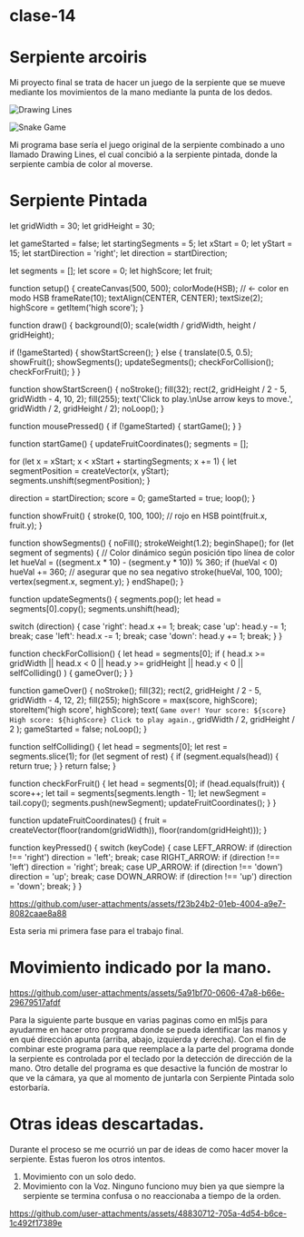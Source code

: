 # clase-14

# Serpiente arcoiris

Mi proyecto final se trata de hacer un juego de la serpiente que se mueve mediante los movimientos de la mano mediante la punta de los dedos. 

![Drawing Lines](https://github.com/user-attachments/assets/bfba8557-0657-4211-955a-cbef42a86163)

![Snake Game](https://github.com/user-attachments/assets/f5975d47-e974-4cfb-966f-1f9152a2dd2d)

Mi programa base sería el juego original de la serpiente combinado a uno llamado Drawing Lines, el cual concibió a la serpiente pintada, donde la serpiente cambia de color al moverse.  

# Serpiente Pintada

let gridWidth = 30;
let gridHeight = 30;

let gameStarted = false;
let startingSegments = 5;
let xStart = 0;
let yStart = 15;
let startDirection = 'right';
let direction = startDirection;

let segments = [];
let score = 0;
let highScore;
let fruit;

function setup() {
  createCanvas(500, 500);
  colorMode(HSB); // ← color en modo HSB
  frameRate(10);
  textAlign(CENTER, CENTER);
  textSize(2);
  highScore = getItem('high score');
}

function draw() {
  background(0);
  scale(width / gridWidth, height / gridHeight);

  if (!gameStarted) {
    showStartScreen();
  } else {
    translate(0.5, 0.5);
    showFruit();
    showSegments();
    updateSegments();
    checkForCollision();
    checkForFruit();
  }
}

function showStartScreen() {
  noStroke();
  fill(32);
  rect(2, gridHeight / 2 - 5, gridWidth - 4, 10, 2);
  fill(255);
  text('Click to play.\nUse arrow keys to move.', gridWidth / 2, gridHeight / 2);
  noLoop();
}

function mousePressed() {
  if (!gameStarted) {
    startGame();
  }
}

function startGame() {
  updateFruitCoordinates();
  segments = [];

  for (let x = xStart; x < xStart + startingSegments; x += 1) {
    let segmentPosition = createVector(x, yStart);
    segments.unshift(segmentPosition);
  }

  direction = startDirection;
  score = 0;
  gameStarted = true;
  loop();
}

function showFruit() {
  stroke(0, 100, 100); // rojo en HSB
  point(fruit.x, fruit.y);
}

function showSegments() {
  noFill();
  strokeWeight(1.2);
  beginShape();
  for (let segment of segments) {
    // Color dinámico según posición tipo línea de color
    let hueVal = ((segment.x * 10) - (segment.y * 10)) % 360;
    if (hueVal < 0) hueVal += 360; // asegurar que no sea negativo
    stroke(hueVal, 100, 100);
    vertex(segment.x, segment.y);
  }
  endShape();
}

function updateSegments() {
  segments.pop();
  let head = segments[0].copy();
  segments.unshift(head);

  switch (direction) {
    case 'right':
      head.x += 1;
      break;
    case 'up':
      head.y -= 1;
      break;
    case 'left':
      head.x -= 1;
      break;
    case 'down':
      head.y += 1;
      break;
  }
}

function checkForCollision() {
  let head = segments[0];
  if (
    head.x >= gridWidth || head.x < 0 ||
    head.y >= gridHeight || head.y < 0 ||
    selfColliding()
  ) {
    gameOver();
  }
}

function gameOver() {
  noStroke();
  fill(32);
  rect(2, gridHeight / 2 - 5, gridWidth - 4, 12, 2);
  fill(255);
  highScore = max(score, highScore);
  storeItem('high score', highScore);
  text(
    `Game over!
Your score: ${score}
High score: ${highScore}
Click to play again.`,
    gridWidth / 2,
    gridHeight / 2
  );
  gameStarted = false;
  noLoop();
}

function selfColliding() {
  let head = segments[0];
  let rest = segments.slice(1);
  for (let segment of rest) {
    if (segment.equals(head)) {
      return true;
    }
  }
  return false;
}

function checkForFruit() {
  let head = segments[0];
  if (head.equals(fruit)) {
    score++;
    let tail = segments[segments.length - 1];
    let newSegment = tail.copy();
    segments.push(newSegment);
    updateFruitCoordinates();
  }
}

function updateFruitCoordinates() {
  fruit = createVector(floor(random(gridWidth)), floor(random(gridHeight)));
}

function keyPressed() {
  switch (keyCode) {
    case LEFT_ARROW:
      if (direction !== 'right') direction = 'left';
      break;
    case RIGHT_ARROW:
      if (direction !== 'left') direction = 'right';
      break;
    case UP_ARROW:
      if (direction !== 'down') direction = 'up';
      break;
    case DOWN_ARROW:
      if (direction !== 'up') direction = 'down';
      break;
  }
}



https://github.com/user-attachments/assets/f23b24b2-01eb-4004-a9e7-8082caae8a88


Esta seria mi primera fase para el trabajo final.

# Movimiento indicado por la mano.


https://github.com/user-attachments/assets/5a91bf70-0606-47a8-b66e-29679517afdf



Para la siguiente parte busque en varias paginas como en ml5js para ayudarme en hacer otro programa donde se pueda identificar las manos y en qué dirección apunta (arriba, abajo, izquierda y derecha). Con el fin de combinar este programa para que reemplace a la parte del programa donde la serpiente es controlada por el teclado por la detección de dirección de la mano. Otro detalle del programa es que desactive la función de mostrar lo que ve la cámara, ya que al momento de juntarla con Serpiente Pintada solo estorbaría.

# Otras ideas descartadas.

Durante el proceso se me ocurrió un par de ideas de como hacer mover la serpiente. Estas fueron los otros intentos.
1.	Movimiento con un solo dedo.
2.	Movimiento con la Voz.
Ninguno funciono muy bien ya que siempre la serpiente se termina confusa o no reaccionaba a tiempo de la orden.


https://github.com/user-attachments/assets/48830712-705a-4d54-b6ce-1c492f17389e


